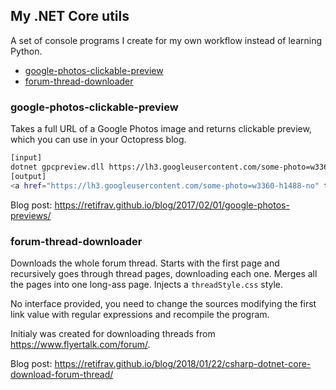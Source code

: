 ## My .NET Core utils

A set of console programs I create for my own workflow instead of learning Python.

* [google-photos-clickable-preview](#google-photos-clickable-preview)
* [forum-thread-downloader](#forum-thread-downloader)

### google-photos-clickable-preview

Takes a full URL of a Google Photos image and returns clickable preview, which you can use in your Octopress blog.

``` bash
[input]
dotnet gpcpreview.dll https://lh3.googleusercontent.com/some-photo=w3360-h1488-no
[output]
<a href="https://lh3.googleusercontent.com/some-photo=w3360-h1488-no" target="_blank">{% img center https://lh3.googleusercontent.com/some-photo=w700 Description %}</a>
```

Blog post: https://retifrav.github.io/blog/2017/02/01/google-photos-previews/

### forum-thread-downloader

Downloads the whole forum thread. Starts with the first page and recursively goes through thread pages, downloading each one. Merges all the pages into one long-ass page. Injects a `threadStyle.css` style.

No interface provided, you need to change the sources modifying the first link value with regular expressions and recompile the program.

Initialy was created for downloading threads from https://www.flyertalk.com/forum/.

Blog post: https://retifrav.github.io/blog/2018/01/22/csharp-dotnet-core-download-forum-thread/